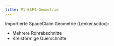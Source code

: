 ```yaml
---
title: P1-BSP4-Geometrie
---
```


Importierte SpaceClaim Geometrie (Lenker.scdoc):

- Mehrere Rohrabschnitte
- Kreisförmige Querschnitte

